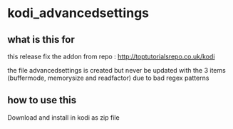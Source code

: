 # kodi_advancedsettings

## what is this for

this release fix the addon from repo : http://toptutorialsrepo.co.uk/kodi

the file advancedsettings is created but never be updated with the 3 items (buffermode, memorysize and readfactor)
due to bad regex patterns

## how to use this

Download and install in kodi as zip file
